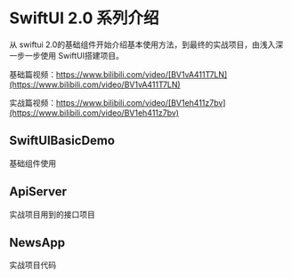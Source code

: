 # SwiftUI 2.0 系列介绍

从 swiftui 2.0的基础组件开始介绍基本使用方法，到最终的实战项目，由浅入深一步一步使用 SwiftUI搭建项目。

基础篇视频：https://www.bilibili.com/video/[BV1vA411T7LN](https://www.bilibili.com/video/BV1vA411T7LN)

实战篇视频：https://www.bilibili.com/video/[BV1eh411z7bv](https://www.bilibili.com/video/BV1eh411z7bv)

## SwiftUIBasicDemo

基础组件使用

## ApiServer

实战项目用到的接口项目

## NewsApp

实战项目代码